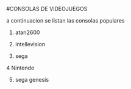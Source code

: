 #CONSOLAS DE VIDEOJUEGOS

a continuacion se listan las consolas populares

1. atari2600

2. intellevision

3. sega

4 Nintendo 

5. sega genesis